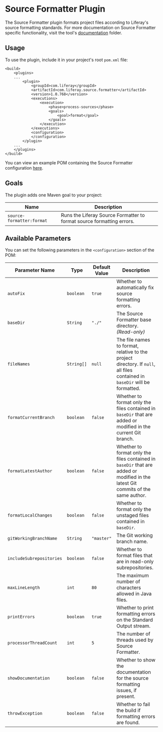 # Source Formatter Plugin [](id=source-formatter-plugin)

The Source Formatter plugin formats project files according to Liferay's source
formatting standards. For more documentation on Source Formatter specific
functionality, visit the tool's
[documentation](https://github.com/liferay/liferay-portal/tree/master/modules/util/source-formatter/documentation)
folder.

## Usage [](id=usage)

To use the plugin, include it in your project's root `pom.xml` file:

    <build>
        <plugins>
        ...
            <plugin>
                <groupId>com.liferay</groupId>
                <artifactId>com.liferay.source.formatter</artifactId>
                <version>1.0.768</version>
                <executions>
                    <execution>
                        <phase>process-sources</phase>
                        <goals>
                            <goal>format</goal>
                        </goals>
                    </execution>
                </executions>
                <configuration>
                </configuration>
            </plugin>
        ...
        </plugins>
    </build>

You can view an example POM containing the Source Formatter configuration
[here](https://github.com/liferay/liferay-portal/blob/master/modules/util/source-formatter/samples/pom.xml).

## Goals [](id=goals)

The plugin adds one Maven goal to your project:

Name | Description
---- | -----------
`source-formatter:format` |  Runs the Liferay Source Formatter to format source formatting errors.

## Available Parameters [](id=available-parameters)

You can set the following parameters in the `<configuration>` section of the
POM:

Parameter Name | Type | Default Value | Description
------------- | ---- | ------------- | -----------
`autoFix` | `boolean` | `true` | Whether to automatically fix source formatting errors.
`baseDir` | `String` | `"./"` | The Source Formatter base directory. *(Read-only)*
`fileNames` | `String[]` | `null` | The file names to format, relative to the project directory. If `null`, all files contained in `baseDir` will be formatted.
`formatCurrentBranch` | `boolean` | `false` | Whether to format only the files contained in `baseDir` that are added or modified in the current Git branch.
`formatLatestAuthor` | `boolean` | `false` | Whether to format only the files contained in `baseDir` that are added or modified in the latest Git commits of the same author.
`formatLocalChanges` | `boolean` | `false` | Whether to format only the unstaged files contained in `baseDir`.
`gitWorkingBranchName` | `String` | `"master"` | The Git working branch name.
`includeSubrepositories` | `boolean` | `false` | Whether to format files that are in read-only subrepositories.
`maxLineLength` | `int` | `80` | The maximum number of characters allowed in Java files.
`printErrors` | `boolean` | `true` | Whether to print formatting errors on the Standard Output stream.
`processorThreadCount` | `int` | `5` | The number of threads used by Source Formatter.
`showDocumentation` | `boolean` | `false` | Whether to show the documentation for the source formatting issues, if present.
`throwException` | `boolean` | `false` | Whether to fail the build if formatting errors are found.
